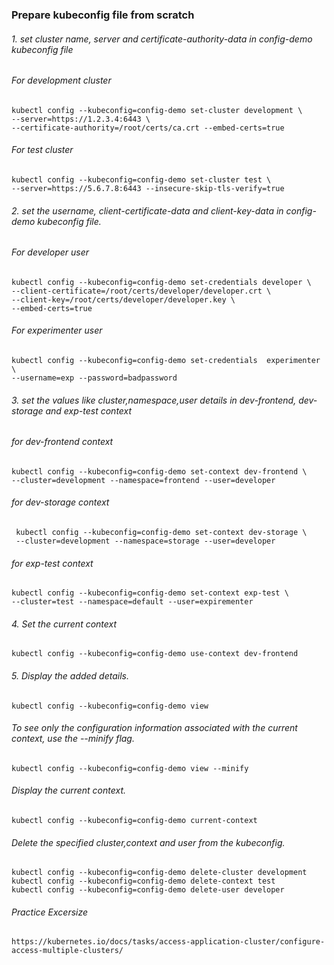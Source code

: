 ### Prepare kubeconfig file from scratch 

###### 1. set cluster name, server and certificate-authority-data in config-demo kubeconfig file
###### For development cluster
    kubectl config --kubeconfig=config-demo set-cluster development \
    --server=https://1.2.3.4:6443 \
    --certificate-authority=/root/certs/ca.crt --embed-certs=true
###### For test cluster
    kubectl config --kubeconfig=config-demo set-cluster test \
    --server=https://5.6.7.8:6443 --insecure-skip-tls-verify=true
###### 2. set the username, client-certificate-data and client-key-data in config-demo kubeconfig file. 
###### For developer user
    kubectl config --kubeconfig=config-demo set-credentials developer \
    --client-certificate=/root/certs/developer/developer.crt \
    --client-key=/root/certs/developer/developer.key \
    --embed-certs=true

###### For experimenter user
    kubectl config --kubeconfig=config-demo set-credentials  experimenter \
    --username=exp --password=badpassword
###### 3. set the values like cluster,namespace,user details in dev-frontend, dev-storage and exp-test context    
###### for dev-frontend context
    kubectl config --kubeconfig=config-demo set-context dev-frontend \
    --cluster=development --namespace=frontend --user=developer
###### for dev-storage context
     kubectl config --kubeconfig=config-demo set-context dev-storage \
     --cluster=development --namespace=storage --user=developer
###### for exp-test context
    kubectl config --kubeconfig=config-demo set-context exp-test \
    --cluster=test --namespace=default --user=expirementer 
###### 4. Set the current context 
    kubectl config --kubeconfig=config-demo use-context dev-frontend
###### 5. Display the added details. 
    kubectl config --kubeconfig=config-demo view 
###### To see only the configuration information associated with the current context, use the --minify flag. 
    kubectl config --kubeconfig=config-demo view --minify             
###### Display the current context. 
    kubectl config --kubeconfig=config-demo current-context

    
###### Delete the specified cluster,context and user from the kubeconfig.
    kubectl config --kubeconfig=config-demo delete-cluster development
    kubectl config --kubeconfig=config-demo delete-context test
    kubectl config --kubeconfig=config-demo delete-user developer
    
###### Practice Excersize 
    https://kubernetes.io/docs/tasks/access-application-cluster/configure-access-multiple-clusters/
